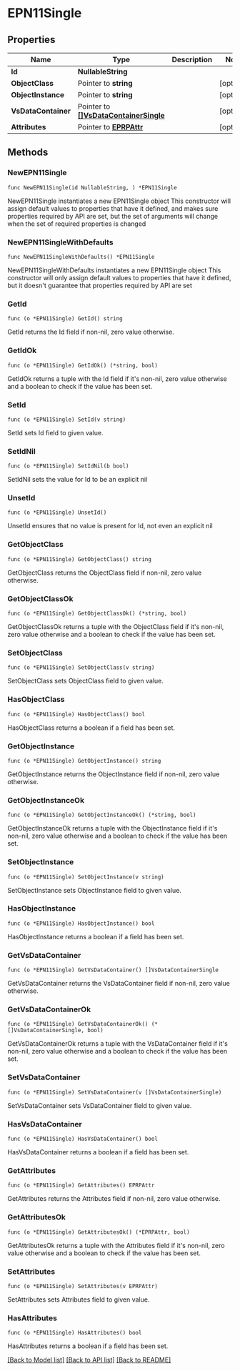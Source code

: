 # EPN11Single

## Properties

Name | Type | Description | Notes
------------ | ------------- | ------------- | -------------
**Id** | **NullableString** |  | 
**ObjectClass** | Pointer to **string** |  | [optional] 
**ObjectInstance** | Pointer to **string** |  | [optional] 
**VsDataContainer** | Pointer to [**[]VsDataContainerSingle**](VsDataContainerSingle.md) |  | [optional] 
**Attributes** | Pointer to [**EPRPAttr**](EP_RP-Attr.md) |  | [optional] 

## Methods

### NewEPN11Single

`func NewEPN11Single(id NullableString, ) *EPN11Single`

NewEPN11Single instantiates a new EPN11Single object
This constructor will assign default values to properties that have it defined,
and makes sure properties required by API are set, but the set of arguments
will change when the set of required properties is changed

### NewEPN11SingleWithDefaults

`func NewEPN11SingleWithDefaults() *EPN11Single`

NewEPN11SingleWithDefaults instantiates a new EPN11Single object
This constructor will only assign default values to properties that have it defined,
but it doesn't guarantee that properties required by API are set

### GetId

`func (o *EPN11Single) GetId() string`

GetId returns the Id field if non-nil, zero value otherwise.

### GetIdOk

`func (o *EPN11Single) GetIdOk() (*string, bool)`

GetIdOk returns a tuple with the Id field if it's non-nil, zero value otherwise
and a boolean to check if the value has been set.

### SetId

`func (o *EPN11Single) SetId(v string)`

SetId sets Id field to given value.


### SetIdNil

`func (o *EPN11Single) SetIdNil(b bool)`

 SetIdNil sets the value for Id to be an explicit nil

### UnsetId
`func (o *EPN11Single) UnsetId()`

UnsetId ensures that no value is present for Id, not even an explicit nil
### GetObjectClass

`func (o *EPN11Single) GetObjectClass() string`

GetObjectClass returns the ObjectClass field if non-nil, zero value otherwise.

### GetObjectClassOk

`func (o *EPN11Single) GetObjectClassOk() (*string, bool)`

GetObjectClassOk returns a tuple with the ObjectClass field if it's non-nil, zero value otherwise
and a boolean to check if the value has been set.

### SetObjectClass

`func (o *EPN11Single) SetObjectClass(v string)`

SetObjectClass sets ObjectClass field to given value.

### HasObjectClass

`func (o *EPN11Single) HasObjectClass() bool`

HasObjectClass returns a boolean if a field has been set.

### GetObjectInstance

`func (o *EPN11Single) GetObjectInstance() string`

GetObjectInstance returns the ObjectInstance field if non-nil, zero value otherwise.

### GetObjectInstanceOk

`func (o *EPN11Single) GetObjectInstanceOk() (*string, bool)`

GetObjectInstanceOk returns a tuple with the ObjectInstance field if it's non-nil, zero value otherwise
and a boolean to check if the value has been set.

### SetObjectInstance

`func (o *EPN11Single) SetObjectInstance(v string)`

SetObjectInstance sets ObjectInstance field to given value.

### HasObjectInstance

`func (o *EPN11Single) HasObjectInstance() bool`

HasObjectInstance returns a boolean if a field has been set.

### GetVsDataContainer

`func (o *EPN11Single) GetVsDataContainer() []VsDataContainerSingle`

GetVsDataContainer returns the VsDataContainer field if non-nil, zero value otherwise.

### GetVsDataContainerOk

`func (o *EPN11Single) GetVsDataContainerOk() (*[]VsDataContainerSingle, bool)`

GetVsDataContainerOk returns a tuple with the VsDataContainer field if it's non-nil, zero value otherwise
and a boolean to check if the value has been set.

### SetVsDataContainer

`func (o *EPN11Single) SetVsDataContainer(v []VsDataContainerSingle)`

SetVsDataContainer sets VsDataContainer field to given value.

### HasVsDataContainer

`func (o *EPN11Single) HasVsDataContainer() bool`

HasVsDataContainer returns a boolean if a field has been set.

### GetAttributes

`func (o *EPN11Single) GetAttributes() EPRPAttr`

GetAttributes returns the Attributes field if non-nil, zero value otherwise.

### GetAttributesOk

`func (o *EPN11Single) GetAttributesOk() (*EPRPAttr, bool)`

GetAttributesOk returns a tuple with the Attributes field if it's non-nil, zero value otherwise
and a boolean to check if the value has been set.

### SetAttributes

`func (o *EPN11Single) SetAttributes(v EPRPAttr)`

SetAttributes sets Attributes field to given value.

### HasAttributes

`func (o *EPN11Single) HasAttributes() bool`

HasAttributes returns a boolean if a field has been set.


[[Back to Model list]](../README.md#documentation-for-models) [[Back to API list]](../README.md#documentation-for-api-endpoints) [[Back to README]](../README.md)


